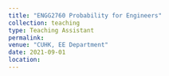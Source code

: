 ```yaml
---
title: "ENGG2760 Probability for Engineers"
collection: teaching
type: Teaching Assistant
permalink: 
venue: "CUHK, EE Department"
date: 2021-09-01
location: 
---
```


